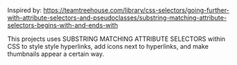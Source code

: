 Inspired by:
https://teamtreehouse.com/library/css-selectors/going-further-with-attribute-selectors-and-pseudoclasses/substring-matching-attribute-selectors-begins-with-and-ends-with

This projects uses SUBSTRING MATCHING ATTRIBUTE SELECTORS within CSS to style style hyperlinks, add icons next to hyperlinks, and make thumbnails appear a certain way.